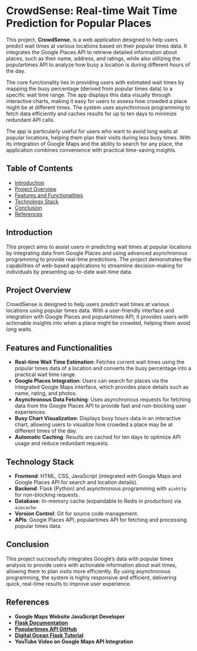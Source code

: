 # CrowdSense: Real-time Wait Time Prediction for Popular Places

This project, **CrowdSense**, is a web application designed to help users predict wait times at various locations based on their popular times data. It integrates the Google Places API to retrieve detailed information about places, such as their name, address, and ratings, while also utilizing the populartimes API to analyze how busy a location is during different hours of the day.

The core functionality lies in providing users with estimated wait times by mapping the busy percentage (derived from popular times data) to a specific wait time range. The app displays this data visually through interactive charts, making it easy for users to assess how crowded a place might be at different times. The system uses asynchronous programming to fetch data efficiently and caches results for up to ten days to minimize redundant API calls.

The app is particularly useful for users who want to avoid long waits at popular locations, helping them plan their visits during less busy times. With its integration of Google Maps and the ability to search for any place, the application combines convenience with practical time-saving insights.

## Table of Contents

- [Introduction](#introduction)
- [Project Overview](#project-overview)
- [Features and Functionalities](#features-and-functionalities)
- [Technology Stack](#technology-stack)
- [Conclusion](#conclusion)
- [References](#references)

## Introduction

This project aims to assist users in predicting wait times at popular locations by integrating data from Google Places and using advanced asynchronous programming to provide real-time predictions. The project demonstrates the capabilities of web-based applications to streamline decision-making for individuals by presenting up-to-date wait-time data.

## Project Overview

CrowdSense is designed to help users predict wait times at various locations using popular times data. With a user-friendly interface and integration with Google Places and populartimes API, it provides users with actionable insights into when a place might be crowded, helping them avoid long waits.

## Features and Functionalities

- **Real-time Wait Time Estimation**: Fetches current wait times using the popular times data of a location and converts the busy percentage into a practical wait time range.
- **Google Places Integration**: Users can search for places via the integrated Google Maps interface, which provides place details such as name, rating, and photos.
- **Asynchronous Data Fetching**: Uses asynchronous requests for fetching data from the Google Places API to provide fast and non-blocking user experiences.
- **Busy Chart Visualization**: Displays busy hours data in an interactive chart, allowing users to visualize how crowded a place may be at different times of the day.
- **Automatic Caching**: Results are cached for ten days to optimize API usage and reduce redundant requests.

## Technology Stack

- **Frontend**: HTML, CSS, JavaScript (integrated with Google Maps and Google Places API for search and location details).
- **Backend**: Flask (Python) and asynchronous programming with `aiohttp` for non-blocking requests.
- **Database**: In-memory cache (expandable to Redis in production) via `aiocache`.
- **Version Control**: Git for source code management.
- **APIs**: Google Places API, populartimes API for fetching and processing popular times data.

## Conclusion

This project successfully integrates Google’s data with popular times analysis to provide users with actionable information about wait times, allowing them to plan visits more efficiently. By using asynchronous programming, the system is highly responsive and efficient, delivering quick, real-time results to improve user experience.

## References

- **Google Maps Website JavaScript Developer**
- **[Flask Documentation](https://flask.palletsprojects.com/)**
- **[Populartimes API GitHub](https://github.com/m-wrzr/populartimes)**
- **[Digital Ocean Flask Tutorial](https://www.digitalocean.com/community/tutorials/how-to-create-your-first-web-application-using-flask-and-python-3)**
- **YouTube Video on Google Maps API Integration**
